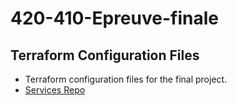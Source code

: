 # 420-410-Epreuve-finale

## Terraform Configuration Files

- Terraform configuration files for the final project.
- [Services Repo](https://github.com/ManasseTegGbegnohou/420-414-Epreuve-Finale-Services.git)